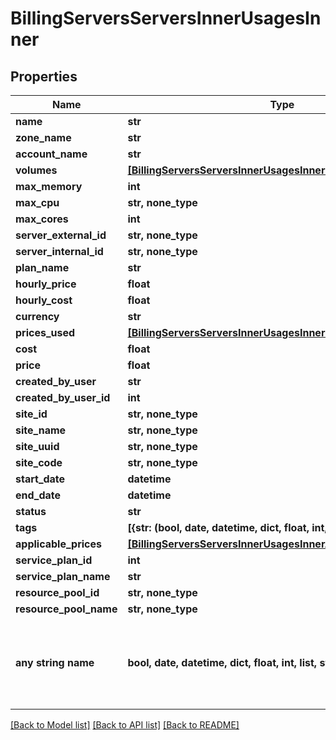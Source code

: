 # BillingServersServersInnerUsagesInner


## Properties
Name | Type | Description | Notes
------------ | ------------- | ------------- | -------------
**name** | **str** |  | [optional] 
**zone_name** | **str** |  | [optional] 
**account_name** | **str** |  | [optional] 
**volumes** | [**[BillingServersServersInnerUsagesInnerVolumesInner]**](BillingServersServersInnerUsagesInnerVolumesInner.md) |  | [optional] 
**max_memory** | **int** |  | [optional] 
**max_cpu** | **str, none_type** |  | [optional] 
**max_cores** | **int** |  | [optional] 
**server_external_id** | **str, none_type** |  | [optional] 
**server_internal_id** | **str, none_type** |  | [optional] 
**plan_name** | **str** |  | [optional] 
**hourly_price** | **float** |  | [optional] 
**hourly_cost** | **float** |  | [optional] 
**currency** | **str** |  | [optional] 
**prices_used** | [**[BillingServersServersInnerUsagesInnerPricesUsedInner]**](BillingServersServersInnerUsagesInnerPricesUsedInner.md) |  | [optional] 
**cost** | **float** |  | [optional] 
**price** | **float** |  | [optional] 
**created_by_user** | **str** |  | [optional] 
**created_by_user_id** | **int** |  | [optional] 
**site_id** | **str, none_type** |  | [optional] 
**site_name** | **str, none_type** |  | [optional] 
**site_uuid** | **str, none_type** |  | [optional] 
**site_code** | **str, none_type** |  | [optional] 
**start_date** | **datetime** |  | [optional] 
**end_date** | **datetime** |  | [optional] 
**status** | **str** |  | [optional] 
**tags** | **[{str: (bool, date, datetime, dict, float, int, list, str, none_type)}]** |  | [optional] 
**applicable_prices** | [**[BillingServersServersInnerUsagesInnerApplicablePricesInner]**](BillingServersServersInnerUsagesInnerApplicablePricesInner.md) |  | [optional] 
**service_plan_id** | **int** |  | [optional] 
**service_plan_name** | **str** |  | [optional] 
**resource_pool_id** | **str, none_type** |  | [optional] 
**resource_pool_name** | **str, none_type** |  | [optional] 
**any string name** | **bool, date, datetime, dict, float, int, list, str, none_type** | any string name can be used but the value must be the correct type | [optional]

[[Back to Model list]](../README.md#documentation-for-models) [[Back to API list]](../README.md#documentation-for-api-endpoints) [[Back to README]](../README.md)


